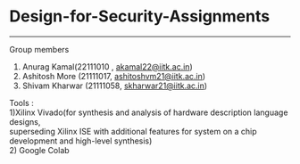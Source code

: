 # Design-for-Security-Assignments 
---------------------------------------------------
 Group members
 1) Anurag Kamal(22111010 , akamal22@iitk.ac.in)
 2)  Ashitosh More (21111017, ashitoshvm21@iitk.ac.in)
 3) Shivam Kharwar (21111058, skharwar21@iitk.ac.in)

Tools :<br />
1)Xilinx Vivado(for synthesis and analysis of hardware description language designs, <br />
superseding Xilinx ISE with additional features for system on a chip development and high-level synthesis)<br />
2) Google Colab <br />


